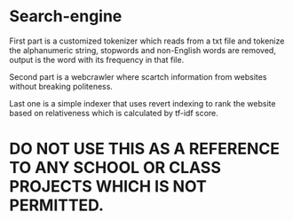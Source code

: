# Search-engine

First part is a customized tokenizer which reads from a txt file and tokenize the alphanumeric string, stopwords and non-English words are removed, output is the word with its frequency in that file.

Second part is a webcrawler where scartch information from websites without breaking politeness.

Last one is a simple indexer that uses revert indexing to rank the website based on relativeness which is calculated by tf-idf score.

# DO NOT USE THIS AS A REFERENCE TO ANY SCHOOL OR CLASS PROJECTS WHICH IS NOT PERMITTED.
